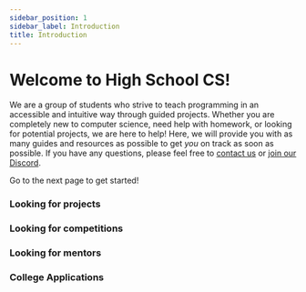 ```yaml
---
sidebar_position: 1 
sidebar_label: Introduction 
title: Introduction
---
```


# Welcome to High School CS!

We are a group of students who strive to teach programming in an accessible and intuitive way through guided projects.
Whether you are completely new to computer science, need help with homework, or looking for potential projects, we are here to help!
Here, we will provide you with as many guides and resources as possible to get *you* on track as soon as possible.
If you have any questions, please feel free to [contact us](mailto:contact@highschoolcs.com) or [join our Discord](https://discord.gg/GfZhpKvasM).

Go to the next page to get started!

### Looking for projects

### Looking for competitions

### Looking for mentors

### College Applications